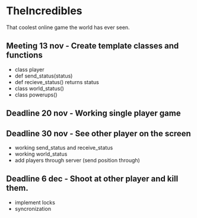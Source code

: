 # TheIncredibles
That coolest online game the world has ever seen.

## Meeting 13 nov - Create template classes and functions
  - class player 
  - def send_status(status)
  - def recieve_status() returns status
  - class world_status()
  - class powerups()
  

## Deadline 20 nov - Working single player game 


## Deadline 30 nov - See other player on the screen
  - working send_status and receive_status
  - working world_status
  - add players through server (send position through)

## Deadline 6 dec - Shoot at other player and kill them.
  - implement locks
  - syncronization
